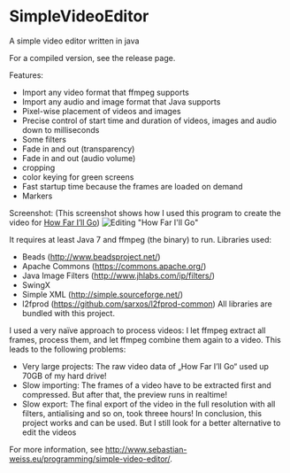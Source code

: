 # SimpleVideoEditor
A simple video editor written in java

For a compiled version, see the release page.

Features:
 - Import any video format that ffmpeg supports
 - Import any audio and image format that Java supports
 - Pixel-wise placement of videos and images
 - Precise control of start time and duration of videos, images and audio down to milliseconds
 - Some filters
  - Fade in and out (transparency)
  - Fade in and out (audio volume)
  - cropping
  - color keying for green screens
 - Fast startup time because the frames are loaded on demand
 - Markers
 
Screenshot:
(This screenshot shows how I used this program to create the video for [How Far I’ll Go](http://www.sebastian-weiss.eu/music/sax-ensemble/how-far-ill-go-moana/))
![Editing "How Far I'll Go"](http://sebastian-weiss.eu/wp-content/uploads/2017/01/SimpleVideoEditor.png)
 
It requires at least Java 7 and ffmpeg (the binary) to run.
Libraries used:
 - Beads (http://www.beadsproject.net/)
 - Apache Commons (https://commons.apache.org/)
 - Java Image Filters (http://www.jhlabs.com/ip/filters/)
 - SwingX
 - Simple XML (http://simple.sourceforge.net/)
 - l2fprod (https://github.com/sarxos/l2fprod-common)
All libraries are bundled with this project.

I used a very naïve approach to process videos: I let ffmpeg extract all frames, process them, and let ffmpeg combine them again to a video. This leads to the following problems:
 - Very large projects: The raw video data of „How Far I’ll Go“ used up 70GB of my hard drive!
 - Slow importing: The frames of a video have to be extracted first and compressed. But after that, the preview runs in realtime!
 - Slow export: The final export of the video in the full resolution with all filters, antialising and so on, took threee hours!
In conclusion, this project works and can be used. But I still look for a better alternative to edit the videos

For more information, see http://www.sebastian-weiss.eu/programming/simple-video-editor/.
